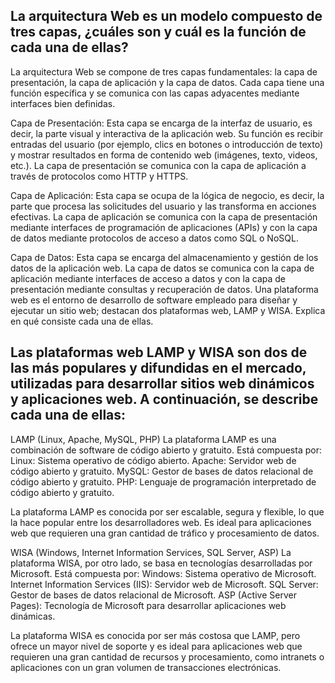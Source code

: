 ## La arquitectura Web es un modelo compuesto de tres capas, ¿cuáles son y cuál es  la función de cada una de ellas?


La arquitectura Web se compone de tres capas fundamentales: la capa de presentación, la capa de aplicación y la capa de datos. Cada capa tiene una función específica y se comunica con las capas adyacentes mediante interfaces bien definidas.

Capa de Presentación: Esta capa se encarga de la interfaz de usuario, es decir, la parte visual y interactiva de la aplicación web. Su función es recibir entradas del usuario (por ejemplo, clics en botones o introducción de texto) y mostrar resultados en forma de contenido web (imágenes, texto, videos, etc.). La capa de presentación se comunica con la capa de aplicación a través de protocolos como HTTP y HTTPS.

Capa de Aplicación: Esta capa se ocupa de la lógica de negocio, es decir, la parte que procesa las solicitudes del usuario y las transforma en acciones efectivas. La capa de aplicación se comunica con la capa de presentación mediante interfaces de programación de aplicaciones (APIs) y con la capa de datos mediante protocolos de acceso a datos como SQL o NoSQL.

Capa de Datos: Esta capa se encarga del almacenamiento y gestión de los datos de la aplicación web. La capa de datos se comunica con la capa de aplicación mediante interfaces de acceso a datos y con la capa de presentación mediante consultas y recuperación de datos.
Una plataforma web es el entorno de desarrollo de software empleado para  diseñar y ejecutar un sitio web; destacan dos plataformas web, LAMP y WISA. Explica en qué consiste cada una de ellas.


## Las plataformas web LAMP y WISA son dos de las más populares y difundidas en el mercado, utilizadas para desarrollar sitios web dinámicos y aplicaciones web. A continuación, se describe cada una de ellas:



LAMP (Linux, Apache, MySQL, PHP)
La plataforma LAMP es una combinación de software de código abierto y gratuito. Está compuesta por:
Linux: Sistema operativo de código abierto.
Apache: Servidor web de código abierto y gratuito.
MySQL: Gestor de bases de datos relacional de código abierto y gratuito.
PHP: Lenguaje de programación interpretado de código abierto y gratuito.

La plataforma LAMP es conocida por ser escalable, segura y flexible, lo que la hace popular entre los desarrolladores web. Es ideal para aplicaciones web que requieren una gran cantidad de tráfico y procesamiento de datos.



WISA (Windows, Internet Information Services, SQL Server, ASP)
La plataforma WISA, por otro lado, se basa en tecnologías desarrolladas por Microsoft. Está compuesta por:
Windows: Sistema operativo de Microsoft.
Internet Information Services (IIS): Servidor web de Microsoft.
SQL Server: Gestor de bases de datos relacional de Microsoft.
ASP (Active Server Pages): Tecnología de Microsoft para desarrollar aplicaciones web dinámicas.

La plataforma WISA es conocida por ser más costosa que LAMP, pero ofrece un mayor nivel de soporte y es ideal para aplicaciones web que requieren una gran cantidad de recursos y procesamiento, como intranets o aplicaciones con un gran volumen de transacciones electrónicas.
